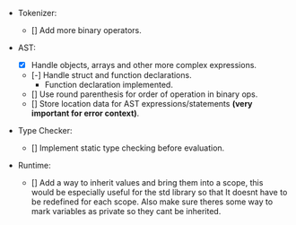 - Tokenizer:
    - [] Add more binary operators.

- AST:
    - [x] Handle objects, arrays and other more complex expressions.
    - [-] Handle struct and function declarations.
        - Function declaration implemented.
    - [] Use round parenthesis for order of operation in binary ops.
    - [] Store location data for AST expressions/statements **(very important for error context)**.

- Type Checker:
    - [] Implement static type checking before evaluation.

- Runtime:
    - [] Add a way to inherit values and bring them into a scope, this would be especially useful for the std library so that It doesnt have to be redefined for each scope. Also make sure theres some way to mark variables as private so they cant be inherited.